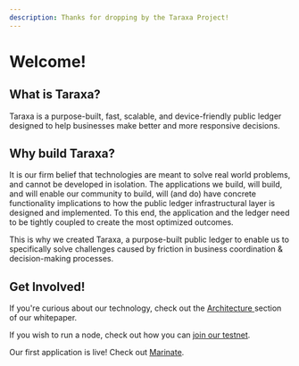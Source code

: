 ```yaml
---
description: Thanks for dropping by the Taraxa Project!
---
```


# Welcome!

## What is Taraxa?

Taraxa is a purpose-built, fast, scalable, and device-friendly public ledger designed to help businesses make better and more responsive decisions. 

## Why build Taraxa?

It is our firm belief that technologies are meant to solve real world problems, and cannot be developed in isolation. The applications we build, will build, and will enable our community to build, will \(and do\) have concrete functionality implications to how the public ledger infrastructural layer is designed and implemented. To this end, the application and the ledger need to be tightly coupled to create the most optimized outcomes. 

This is why we created Taraxa, a purpose-built public ledger to enable us to specifically solve challenges caused by friction in business coordination & decision-making processes. 

## Get Involved!

If you're curious about our technology, check out the [Architecture ](tech-whitepaper/taraxa-architecture.md)section of our whitepaper. 

If you wish to run a node, check out how you can [join our testnet](node-setup/getting_started.md). 

Our first application is live! Check out [Marinate](www.marinate.io). 

